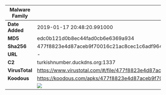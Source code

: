 | Malware Family | SandroRat                                                    |
| -------------- | ------------------------------------------------------------ |
| **Date Added** | 2019-01-17 20:48:20.991000                                                   |
| **MD5**        | edc0b121d0b8ec44fad0cb6e6369a934                             |
| **Sha256**     | 477f8823e4d87aceb9f70016c21ac8cec1c6adf9645dd67088cf51725c8d3035 |
| **URL**        | -                                                            |
| **C2**         | turkishnumber.duckdns.org:1337 |
| **VirusTotal** | https://www.virustotal.com/#/file/477f8823e4d87aceb9f70016c21ac8cec1c6adf9645dd67088cf51725c8d3035/detection |
| **Koodous**    | https://koodous.com/apks/477f8823e4d87aceb9f70016c21ac8cec1c6adf9645dd67088cf51725c8d3035 |
|                | ![](../assets/477f8823e4d87aceb9f70016c21ac8cec1c6adf9645dd67088cf51725c8d3035.png) |